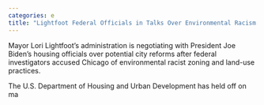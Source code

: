 ```yaml
---
categories: e
title: "Lightfoot Federal Officials in Talks Over Environmental Racism Probe"
---
```


Mayor Lori Lightfoot’s administration is negotiating with President Joe Biden’s housing officials over potential city reforms after federal investigators accused Chicago of environmental racist zoning and land-use practices.



The U.S. Department of Housing and Urban Development has held off on ma